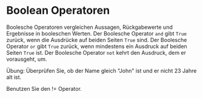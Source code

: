 # Boolean Operatoren

Boolesche Operatoren vergleichen Aussagen, Rückgabewerte und Ergebnisse in booleschen Werten.
Der Boolesche Operator `and` gibt `True` zurück, wenn die Ausdrücke auf beiden Seiten `True` sind.
Der Boolesche Operator `or` gibt `True` zurück, wenn mindestens ein Ausdruck auf beiden Seiten `True` ist.
Der Boolesche Operator `not` kehrt den Ausdruck, dem er vorausgeht, um.

Übung: Überprüfen Sie, ob der Name gleich "John" ist und er nicht 23 Jahre alt ist.

<div class='hint'>Benutzen Sie den != Operator.</div>

